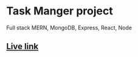 # Task Manger project
Full stack MERN, MongoDB, Express, React, Node 
## <a href="https://taskmanger-4yuo.onrender.com/">Live link</a>



